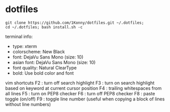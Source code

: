 # dotfiles

```
git clone https://github.com/1Konny/dotfiles.git ~/.dotfiles; 
cd ~/.dotfiles; bash install.sh -c
```
terminal info: <br>
 - type: xterm <br>
 - colorscheme: New Black <br>
 - font: DejaVu Sans Mono (size: 10)
 - asian font: DejaVu Sans Mono (size: 10)
 - font quality: Natural ClearType
 - bold: Use bold color and font


vim shortcuts
F2 : turn off search highlight
F3 : turn on search highlight based on keyword at current cursor position
F4 : trailing whitespaces from all lines
F5 : turn on PEP8 checker
F6 : turn off PEP8 checker
F8 : paste toggle (on/off)
F9 : toggle line number (useful when copying a block of lines without line numbers)
